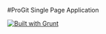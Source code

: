 #ProGit Single Page Application

[![Built with Grunt](https://cdn.gruntjs.com/builtwith.png)](http://gruntjs.com/)

